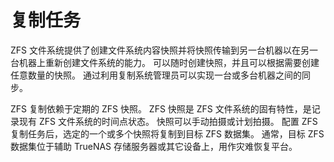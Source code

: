 # 复制任务

ZFS 文件系统提供了创建文件系统内容快照并将快照传输到另一台机器以在另一台机器上重新创建文件系统的能力。 可以随时创建快照，并且可以根据需要创建任意数量的快照。 通过利用复制系统管理员可以实现一台或多台机器之间的同步。

ZFS 复制依赖于定期的 ZFS 快照。 ZFS 快照是 ZFS 文件系统的固有特性，是记录现有 ZFS 文件系统的时间点状态。 快照可以手动拍摄或计划拍摄。 配置 ZFS 复制任务后，选定的一个或多个快照将复制到目标 ZFS 数据集。 通常，目标 ZFS 数据集位于辅助 TrueNAS 存储服务器或其它设备上，用作灾难恢复平台。




